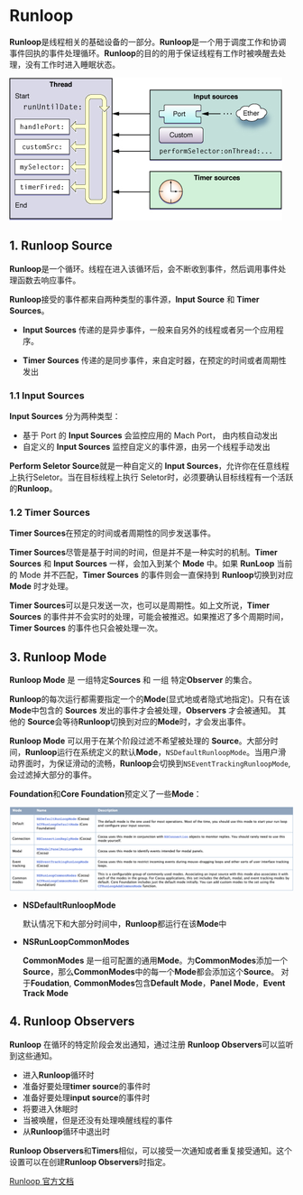 # Runloop

**Runloop**是线程相关的基础设备的一部分。**Runloop**是一个用于调度工作和协调事件回执的事件处理循环。**Runloop**的目的的用于保证线程有工作时被唤醒去处理，没有工作时进入睡眠状态。

![](https://github.com/existorlive/existorlivepic/raw/master/runloop.jpeg)

## 1. Runloop Source

**Runloop**是一个循环。线程在进入该循环后，会不断收到事件，然后调用事件处理函数去响应事件。

**Runloop**接受的事件都来自两种类型的事件源，**Input Source** 和 **Timer Sources**。

- **Input Sources** 传递的是异步事件，一般来自另外的线程或者另一个应用程序。

- **Timer Sources** 传递的是同步事件，来自定时器，在预定的时间或者周期性发出


### 1.1 Input Sources

**Input Sources** 分为两种类型：

- 基于 Port 的 **Input Sources** 会监控应用的 Mach Port， 由内核自动发出
- 自定义的 **Input Sources** 监控自定义的事件源，由另一个线程手动发出

**Perform Seletor Source**就是一种自定义的 **Input Sources**，允许你在任意线程上执行Seletor。当在目标线程上执行 Seletor时，必须要确认目标线程有一个活跃的**Runloop**。

### 1.2 Timer Sources

**Timer Sources**在预定的时间或者周期性的同步发送事件。

**Timer Sources**尽管是基于时间的时间，但是并不是一种实时的机制。**Timer Sources** 和 **Input Sources** 一样，会加入到某个 **Mode** 中。如果 **RunLoop** 当前的 Mode 并不匹配，**Timer Sources** 的事件则会一直保持到 **Runloop**切换到对应 **Mode** 时才处理。

**Timer Sources**可以是只发送一次，也可以是周期性。如上文所说，**Timer Sources** 的事件并不会实时的处理，可能会被推迟。如果推迟了多个周期时间，**Timer Sources** 的事件也只会被处理一次。

## 3. Runloop Mode

**Runloop Mode** 是 一组特定**Sources** 和 一组 特定**Observer** 的集合。

**Runloop**的每次运行都需要指定一个的**Mode**(显式地或者隐式地指定)。只有在该**Mode**中包含的 **Sources** 发出的事件才会被处理，**Observers** 才会被通知。 其他的 **Source**会等待**Runloop**切换到对应的**Mode**时，才会发出事件。

**Runloop Mode** 可以用于在某个阶段过滤不希望被处理的 **Source**。大部分时间，**Runloop**运行在系统定义的默认**Mode**，`NSDefaultRunloopMode`。当用户滑动界面时，为保证滑动的流畅，**Runloop**会切换到`NSEventTrackingRunloopMode`,会过滤掉大部分的事件。

**Foundation**和**Core Foundation**预定义了一些**Mode**：

![](https://github.com/existorlive/existorlivepic/raw/master/%E6%88%AA%E5%B1%8F2021-07-24%20%E4%B8%8A%E5%8D%8811.26.20.png)

- **NSDefaultRunloopMode**

    默认情况下和大部分时间中，**Runloop**都运行在该**Mode**中

- **NSRunLoopCommonModes**
      
    **CommonModes** 是一组可配置的通用**Mode**。为**CommonModes**添加一个**Source**，那么**CommonModes**中的每一个**Mode**都会添加这个**Source**。 对于**Foudation**, **CommonModes**包含**Default Mode**，**Panel Mode**，**Event Track Mode**


## 4. Runloop Observers

**Runloop** 在循环的特定阶段会发出通知，通过注册 **Runloop Observers**可以监听到这些通知。

- 进入**Runloop**循环时
- 准备好要处理**timer source**的事件时
- 准备好要处理**input source**的事件时
- 将要进入休眠时
- 当被唤醒，但是还没有处理唤醒线程的事件
- 从**Runloop**循环中退出时

**Runloop Observers**和**Timers**相似，可以接受一次通知或者重复接受通知。这个设置可以在创建**Runloop Observers**时指定。

[Runloop 官方文档 ](https://developer.apple.com/library/archive/documentation/Cocoa/Conceptual/Multithreading/RunLoopManagement/RunLoopManagement.html)
      
